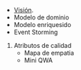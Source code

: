 - [Visión](https://github.com/federico1605/Software2/blob/main/Vista%20funcional/Vision.md).
- Modelo de dominio
- Modelo enriquesido
- Event Storming
1. Atributos de calidad
   - Mapa de empatia
   - Mini QWA
